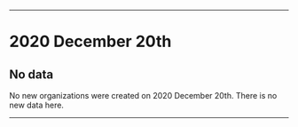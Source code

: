 
***

# 2020 December 20th

## No data

No new organizations were created on 2020 December 20th. There is no new data here.

***

